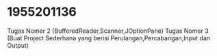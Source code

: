 # 1955201136
Tugas Nomer 2 (BufferedReader,Scanner,JOptionPane) Tugas Nomer 3 (Buat Project Sederhana yang berisi Perulangan,Percabangan,Input dan Output)
